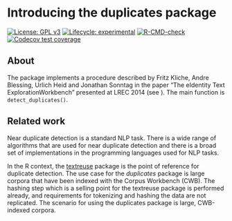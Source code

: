 Introducing the duplicates package
================

<!-- badges: start -->

[![License: GPL
v3](https://img.shields.io/badge/License-GPLv3-green.svg)](https://www.gnu.org/licenses/gpl-3.0)
[![Lifecycle:
experimental](https://img.shields.io/badge/lifecycle-maturing-blue.svg)](https://www.tidyverse.org/lifecycle/#maturing)
[![R-CMD-check](https://github.com/PolMine/duplicates/actions/workflows/R-CMD-check.yaml/badge.svg)](https://github.com/PolMine/duplicates/actions/workflows/R-CMD-check.yaml)
[![Codecov test
coverage](https://codecov.io/gh/PolMine/duplicates/branch/devel/graph/badge.svg)](https://app.codecov.io/gh/PolMine/duplicates?branch=devel)
<!-- badges: end -->

## About

The package implements a procedure described by Fritz Kliche, Andre
Blessing, Urlich Heid and Jonathan Sonntag in the paper “The eIdentity
Text ExplorationWorkbench” presented at LREC 2014 (see ). The main
function is `detect_duplicates()`.

## Related work

Near duplicate detection is a standard NLP task. There is a wide range
of algorithms that are used for near duplicate detection and there is a
broad set of implementations in the programming languages used for NLP
tasks.

In the R context, the
[textreuse](https://CRAN.R-project.org/package=textreuse) package is the
point of reference for duplicate detection. The use case for the
*duplicates* package is large corpora that have been indexed with the
Corpus Workbench (CWB). The hashing step which is a selling point for
the textreuse package is performed already, and requirements for
tokenizing and hashing the data are not replicated. The scenario for
using the duplicates package is large, CWB-indexed corpora.
